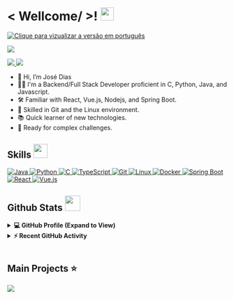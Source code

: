 <h1> < Wellcome/ >! <img src = "https://raw.githubusercontent.com/MartinHeinz/MartinHeinz/master/wave.gif" width = 30px> </h1>
<p align='center'>
</p>

<p>
  <a href="https://github.com/zezit/zezit/blob/main/README.pt.md" target="_blank">
    <img src="https://img.shields.io/badge/lang-pt--br-green.svg?&font=IBM+Plex+Sans&color=abcdef&size=20&lines=I'm+a+Backend/FullStack+Developer;I'm+a+Software+Engineer" 
      alt="Clique para vizualizar a versão em português"/>
  </a>
</p>

<p style="display: flex; justify-content: space-between; align-items: center;">
  <a href="https://github.com/DenverCoder1/readme-typing-svg" target="_blank">
    <img src="https://readme-typing-svg.herokuapp.com?&font=IBM+Plex+Sans&color=abcdef&size=20&lines=I'm+a+Backend/FullStack+Developer;I'm+a+Software+Engineer" />
  </a>
</p>



  <a href="https://www.linkedin.com/in/josevmendes/" target="_blank">
    <img src="https://img.shields.io/badge/-LinkedIn-%230077B5?style=flat&logo=linkedin&logoColor=white" target="_blank">  
  </a>  
   <a href = "mailto:jvictormmendesd@gmail.com?subject=Hello!">
     <img src="https://img.shields.io/badge/Gmail-D14836?style=flat&logo=gmail&logoColor=white" target="_blank">
   </a>

- 👋 Hi, I’m José Dias
- 👨‍💻 I'm a Backend/Full Stack Developer proficient in C, Python, Java, and Javascript.
- 🛠️ Familiar with React, Vue.js, Nodejs, and Spring Boot.
- 🔗 Skilled in Git and the Linux environment.
- 📚 Quick learner of new technologies.
- 🤝 Ready for complex challenges.

<h2> Skills <img src = "https://media2.giphy.com/media/QssGEmpkyEOhBCb7e1/giphy.gif?cid=ecf05e47a0n3gi1bfqntqmob8g9aid1oyj2wr3ds3mg700bl&rid=giphy.gif" width = 32px> </h2>

<!-- JAVA -->
<a href="https://www.java.com" target="_blank">
  <img alt="Java" src="https://img.shields.io/badge/Java-ED8B00?style=for-the-badge&logo=java&logoColor=white">
</a>
<!-- PYTHON -->
<a href="https://www.python.org" target="_blank">
  <img alt="Python" src="https://img.shields.io/badge/Python-3670A0?style=for-the-badge&logo=python&logoColor=ffdd54">
</a>
<!-- C -->
<a href="https://en.wikipedia.org/wiki/C_(programming_language)" target="_blank">
  <img alt="C" src="https://img.shields.io/badge/C-00599C?style=for-the-badge&logo=c&logoColor=white">
</a>
<!-- TS -->
<a href="https://www.typescriptlang.org/" target="_blank">
  <img alt="TypeScript" src="https://img.shields.io/badge/TypeScript-%23007ACC.svg?style=for-the-badge&logo=typescript&logoColor=white">
</a>
<!-- GIT -->
<a href="https://git-scm.com/" target="_blank">
  <img alt="Git" src="https://img.shields.io/badge/Git-%23F05033.svg?style=for-the-badge&logo=git&logoColor=white">
</a>
<!-- LINUX -->
<a href="https://www.linux.org/" target="_blank">
  <img alt="Linux" src="https://img.shields.io/badge/Linux-FCC624?style=for-the-badge&logo=linux&logoColor=black">
</a>
<!-- DOCKER -->
<a href="https://www.docker.com/" target="_blank">
  <img alt="Docker" src="https://img.shields.io/badge/Docker-2496ED?style=for-the-badge&logo=docker&logoColor=white">
</a>
<!-- SPRING BOOT -->
<a href="https://spring.io/projects/spring-boot" target="_blank">
  <img alt="Spring Boot" src="https://img.shields.io/badge/Spring%20Boot-6DB33F?style=for-the-badge&logo=spring&logoColor=white">
</a>
<!-- REACT -->
<a href="https://reactjs.org/" target="_blank">
  <img alt="React" src="https://img.shields.io/badge/React-%2320232a.svg?style=for-the-badge&logo=react&logoColor=%2361DAFB">
</a>
<!-- VUE -->
<a href="https://vuejs.org/" target="_blank">
  <img alt="Vue.js" src="https://img.shields.io/badge/Vue.js-%2335495e.svg?style=for-the-badge&logo=vuedotjs&logoColor=%234FC08D">
</a>

<h2> Github Stats <img src = "https://i.pinimg.com/originals/65/c4/f4/65c4f452571be1261e9c623f7da488ac.gif" width = 35px> </h2>

<details> 
  <summary><b>💻 GitHub Profile (Expand to View)</b></summary>
  <br/>
  <p align="center">
    <a href="https://github.com/anuraghazra/github-readme-stats"><img alt="Zezit's Github Stats" src="https://github-readme-stats.vercel.app/api?username=zezit&show_icons=true&hide_border=true&include_all_commits=true&count_private=true&title_color=EA688D&icon_color=74CFEE&text_color=fff&bg_color=0d1117" height="192px"/>
    </a>
<br/>
  &nbsp;
	  <img src="https://github-readme-stats.vercel.app/api/top-langs?username=zezit&layout=compact&langs_count=100&hide_border=true&title_color=EA688D&icon_color=74CFEE&text_color=fff&bg_color=0d1117" alt="zezit" height="192px"/>
  <br/>
  </p>
</details>


<details>
  <summary><b>⚡ Recent GitHub Activity</b></summary>
  <br/>
    <img src="https://github-readme-activity-graph.vercel.app/graph?username=zezit&layout=compact&langs_count=100&hide_border=true&title_color=EA688D&icon_color=74CFEE&text_color=fff&bg_color=0d1117"/>
  <br/>
</details>
<br/>

## Main Projects ⭐
<a href="https://github.com/zezit/co_monitor_system" target="_blank">
  <!-- Change the `github-readme-stats.anuraghazra1.vercel.app` to `github-readme-stats.vercel.app`  -->
  <img align="center" src="https://github-readme-stats.vercel.app/api/pin/?username=zezit&repo=co_monitor_system&layout=compact&langs_count=100&title_color=EA688D&icon_color=74CFEE&text_color=fff&bg_color=0d1117" />
</a> 

<br/>

<p align="right"> 
  <img src="https://komarev.com/ghpvc/?username=zezit&label=Views&color=blue&style=flat" alt="" />
</p>
